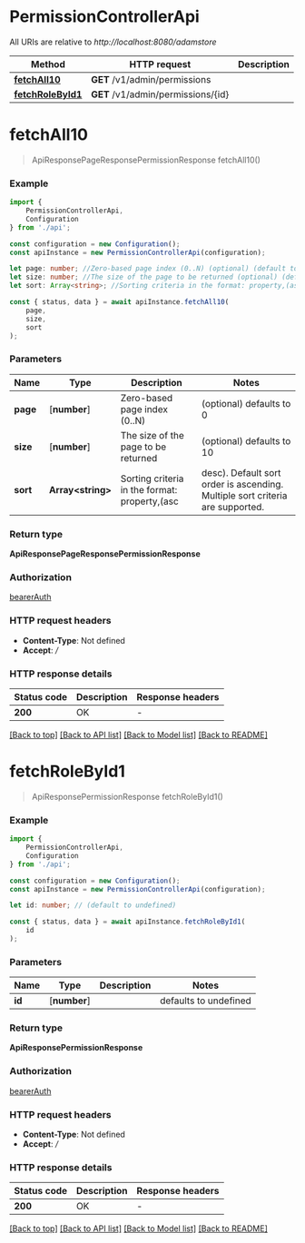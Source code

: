 # PermissionControllerApi

All URIs are relative to *http://localhost:8080/adamstore*

|Method | HTTP request | Description|
|------------- | ------------- | -------------|
|[**fetchAll10**](#fetchall10) | **GET** /v1/admin/permissions | |
|[**fetchRoleById1**](#fetchrolebyid1) | **GET** /v1/admin/permissions/{id} | |

# **fetchAll10**
> ApiResponsePageResponsePermissionResponse fetchAll10()


### Example

```typescript
import {
    PermissionControllerApi,
    Configuration
} from './api';

const configuration = new Configuration();
const apiInstance = new PermissionControllerApi(configuration);

let page: number; //Zero-based page index (0..N) (optional) (default to 0)
let size: number; //The size of the page to be returned (optional) (default to 10)
let sort: Array<string>; //Sorting criteria in the format: property,(asc|desc). Default sort order is ascending. Multiple sort criteria are supported. (optional) (default to undefined)

const { status, data } = await apiInstance.fetchAll10(
    page,
    size,
    sort
);
```

### Parameters

|Name | Type | Description  | Notes|
|------------- | ------------- | ------------- | -------------|
| **page** | [**number**] | Zero-based page index (0..N) | (optional) defaults to 0|
| **size** | [**number**] | The size of the page to be returned | (optional) defaults to 10|
| **sort** | **Array&lt;string&gt;** | Sorting criteria in the format: property,(asc|desc). Default sort order is ascending. Multiple sort criteria are supported. | (optional) defaults to undefined|


### Return type

**ApiResponsePageResponsePermissionResponse**

### Authorization

[bearerAuth](../README.md#bearerAuth)

### HTTP request headers

 - **Content-Type**: Not defined
 - **Accept**: */*


### HTTP response details
| Status code | Description | Response headers |
|-------------|-------------|------------------|
|**200** | OK |  -  |

[[Back to top]](#) [[Back to API list]](../README.md#documentation-for-api-endpoints) [[Back to Model list]](../README.md#documentation-for-models) [[Back to README]](../README.md)

# **fetchRoleById1**
> ApiResponsePermissionResponse fetchRoleById1()


### Example

```typescript
import {
    PermissionControllerApi,
    Configuration
} from './api';

const configuration = new Configuration();
const apiInstance = new PermissionControllerApi(configuration);

let id: number; // (default to undefined)

const { status, data } = await apiInstance.fetchRoleById1(
    id
);
```

### Parameters

|Name | Type | Description  | Notes|
|------------- | ------------- | ------------- | -------------|
| **id** | [**number**] |  | defaults to undefined|


### Return type

**ApiResponsePermissionResponse**

### Authorization

[bearerAuth](../README.md#bearerAuth)

### HTTP request headers

 - **Content-Type**: Not defined
 - **Accept**: */*


### HTTP response details
| Status code | Description | Response headers |
|-------------|-------------|------------------|
|**200** | OK |  -  |

[[Back to top]](#) [[Back to API list]](../README.md#documentation-for-api-endpoints) [[Back to Model list]](../README.md#documentation-for-models) [[Back to README]](../README.md)

